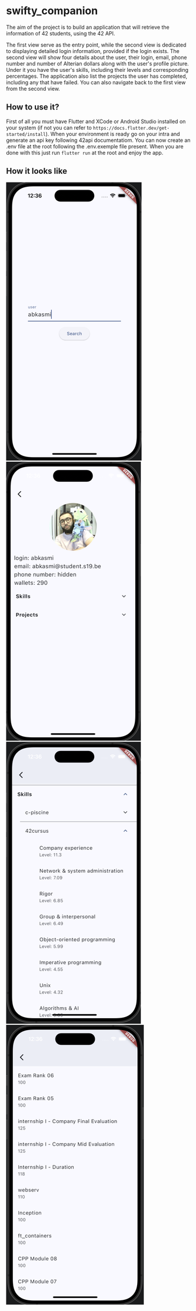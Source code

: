 # swifty_companion

The aim of the project is to build an application that will retrieve the information of 42 students,
using the 42 API.

The first view serve as the entry point, while the second view is dedicated to displaying detailed login information, provided if the login exists.
The second view will show four details about the user, their login, email, phone number and number of Alterian dollars along with the user's profile picture. Under it you have the user's skills, including their levels and corresponding percentages. The application also list the projects the user has completed, including any that have failed.
You can also navigate back to the first view from the second view.

## How to use it?

First of all you must have Flutter and XCode or Android Studio installed on your system (if not you can refer to `https://docs.flutter.dev/get-started/install`). When your environment is ready go on your intra and generate an api key following 42api documentatiom. You can now create an .env file at the root following the .env.exemple file present. When you are done with this just run `flutter run` at the root and enjoy the app.

## How it looks like

![screenshot](docs/Swifty1.png)
![screenshot](docs/Swifty2.png)
![screenshot](docs/Swifty3.png)     
![screenshot](docs/Swifty4.png)


